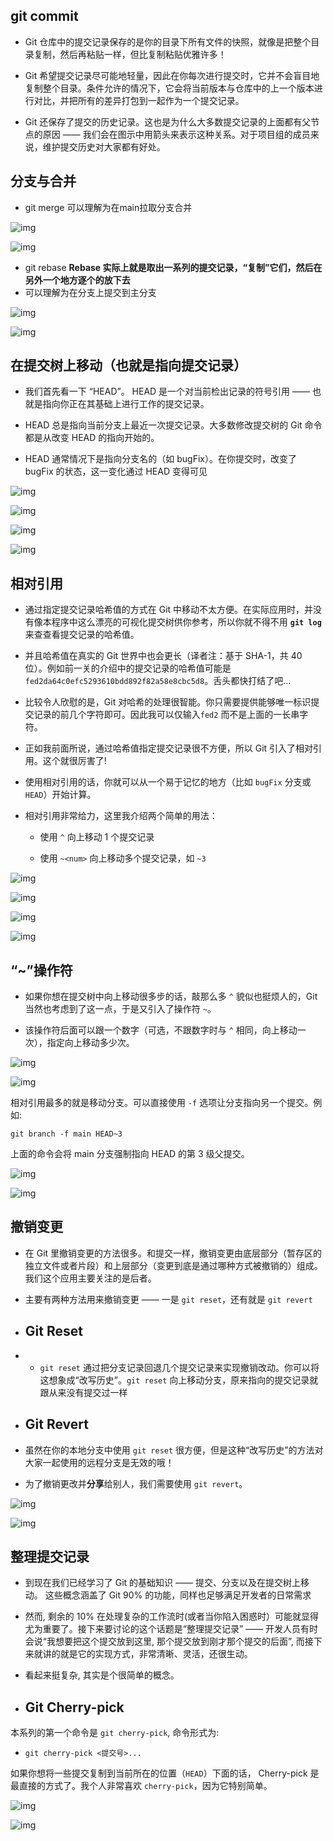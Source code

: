 ## git commit

* Git 仓库中的提交记录保存的是你的目录下所有文件的快照，就像是把整个目录复制，然后再粘贴一样，但比复制粘贴优雅许多！

* Git 希望提交记录尽可能地轻量，因此在你每次进行提交时，它并不会盲目地复制整个目录。条件允许的情况下，它会将当前版本与仓库中的上一个版本进行对比，并把所有的差异打包到一起作为一个提交记录。

* Git 还保存了提交的历史记录。这也是为什么大多数提交记录的上面都有父节点的原因 —— 我们会在图示中用箭头来表示这种关系。对于项目组的成员来说，维护提交历史对大家都有好处。

## 分支与合并

* git merge     可以理解为在main拉取分支合并

![img](https://img-blog.csdnimg.cn/e5c0e5f8b9934894976baaf2bfa44bb7.png?x-oss-process=image/watermark,type_d3F5LXplbmhlaQ,shadow_50,text_Q1NETiBAWWVsbG93V2VuSmll,size_20,color_FFFFFF,t_70,g_se,x_16)![点击并拖拽以移动](data:image/gif;base64,R0lGODlhAQABAPABAP///wAAACH5BAEKAAAALAAAAAABAAEAAAICRAEAOw==)

![img](https://img-blog.csdnimg.cn/f9a4d18bb70e49bfa9a72ecbd1b33212.png?x-oss-process=image/watermark,type_d3F5LXplbmhlaQ,shadow_50,text_Q1NETiBAWWVsbG93V2VuSmll,size_20,color_FFFFFF,t_70,g_se,x_16)![点击并拖拽以移动](data:image/gif;base64,R0lGODlhAQABAPABAP///wAAACH5BAEKAAAALAAAAAABAAEAAAICRAEAOw==)

* git rebase **Rebase 实际上就是取出一系列的提交记录，“复制”它们，然后在另外一个地方逐个的放下去**
* 可以理解为在分支上提交到主分支

![img](https://img-blog.csdnimg.cn/7a8d50d845434de0982e4c087d88bbad.png?x-oss-process=image/watermark,type_d3F5LXplbmhlaQ,shadow_50,text_Q1NETiBAWWVsbG93V2VuSmll,size_20,color_FFFFFF,t_70,g_se,x_16)![点击并拖拽以移动](data:image/gif;base64,R0lGODlhAQABAPABAP///wAAACH5BAEKAAAALAAAAAABAAEAAAICRAEAOw==)

![img](https://img-blog.csdnimg.cn/c108311a7d3a4d48b8e9926129f70ca8.png?x-oss-process=image/watermark,type_d3F5LXplbmhlaQ,shadow_50,text_Q1NETiBAWWVsbG93V2VuSmll,size_20,color_FFFFFF,t_70,g_se,x_16)![点击并拖拽以移动](data:image/gif;base64,R0lGODlhAQABAPABAP///wAAACH5BAEKAAAALAAAAAABAAEAAAICRAEAOw==)

## 在提交树上移动（也就是指向提交记录）

* 我们首先看一下 “HEAD”。 HEAD 是一个对当前检出记录的符号引用 —— 也就是指向你正在其基础上进行工作的提交记录。

* HEAD 总是指向当前分支上最近一次提交记录。大多数修改提交树的 Git 命令都是从改变 HEAD 的指向开始的。

* HEAD 通常情况下是指向分支名的（如 bugFix）。在你提交时，改变了 bugFix 的状态，这一变化通过 HEAD 变得可见

![img](https://img-blog.csdnimg.cn/7722746b052242cfad44137128428bab.png?x-oss-process=image/watermark,type_d3F5LXplbmhlaQ,shadow_50,text_Q1NETiBAWWVsbG93V2VuSmll,size_20,color_FFFFFF,t_70,g_se,x_16)![点击并拖拽以移动](data:image/gif;base64,R0lGODlhAQABAPABAP///wAAACH5BAEKAAAALAAAAAABAAEAAAICRAEAOw==)

![img](https://img-blog.csdnimg.cn/1b6c761047fb45f69029b03989d091a3.png?x-oss-process=image/watermark,type_d3F5LXplbmhlaQ,shadow_50,text_Q1NETiBAWWVsbG93V2VuSmll,size_20,color_FFFFFF,t_70,g_se,x_16)![点击并拖拽以移动](data:image/gif;base64,R0lGODlhAQABAPABAP///wAAACH5BAEKAAAALAAAAAABAAEAAAICRAEAOw==)

![img](https://img-blog.csdnimg.cn/a3f8662c0c0c4409aac276bc2ba22dec.png?x-oss-process=image/watermark,type_d3F5LXplbmhlaQ,shadow_50,text_Q1NETiBAWWVsbG93V2VuSmll,size_20,color_FFFFFF,t_70,g_se,x_16)![点击并拖拽以移动](data:image/gif;base64,R0lGODlhAQABAPABAP///wAAACH5BAEKAAAALAAAAAABAAEAAAICRAEAOw==)

![img](https://img-blog.csdnimg.cn/6dd54583c97649cc8ac028eca35cdd0a.png?x-oss-process=image/watermark,type_d3F5LXplbmhlaQ,shadow_50,text_Q1NETiBAWWVsbG93V2VuSmll,size_20,color_FFFFFF,t_70,g_se,x_16)![点击并拖拽以移动](data:image/gif;base64,R0lGODlhAQABAPABAP///wAAACH5BAEKAAAALAAAAAABAAEAAAICRAEAOw==)

## 相对引用

* 通过指定提交记录哈希值的方式在 Git 中移动不太方便。在实际应用时，并没有像本程序中这么漂亮的可视化提交树供你参考，所以你就不得不用 **`git log`** 来查查看提交记录的哈希值。

* 并且哈希值在真实的 Git 世界中也会更长（译者注：基于 SHA-1，共 40 位）。例如前一关的介绍中的提交记录的哈希值可能是 `fed2da64c0efc5293610bdd892f82a58e8cbc5d8`。舌头都快打结了吧...

* 比较令人欣慰的是，Git 对哈希的处理很智能。你只需要提供能够唯一标识提交记录的前几个字符即可。因此我可以仅输入`fed2` 而不是上面的一长串字符。



* 正如我前面所说，通过哈希值指定提交记录很不方便，所以 Git 引入了相对引用。这个就很厉害了!

* 使用相对引用的话，你就可以从一个易于记忆的地方（比如 `bugFix` 分支或 `HEAD`）开始计算。

* 相对引用非常给力，这里我介绍两个简单的用法：

  * 使用 `^` 向上移动 1 个提交记录

  * 使用 `~<num>` 向上移动多个提交记录，如 `~3`

![img](https://img-blog.csdnimg.cn/0f535b04792e4f5b8daaab8164b2e20b.png?x-oss-process=image/watermark,type_d3F5LXplbmhlaQ,shadow_50,text_Q1NETiBAWWVsbG93V2VuSmll,size_20,color_FFFFFF,t_70,g_se,x_16)![点击并拖拽以移动](data:image/gif;base64,R0lGODlhAQABAPABAP///wAAACH5BAEKAAAALAAAAAABAAEAAAICRAEAOw==)

![img](https://img-blog.csdnimg.cn/68cfad06d4224edca9625d4a00e113b0.png?x-oss-process=image/watermark,type_d3F5LXplbmhlaQ,shadow_50,text_Q1NETiBAWWVsbG93V2VuSmll,size_20,color_FFFFFF,t_70,g_se,x_16)![点击并拖拽以移动](data:image/gif;base64,R0lGODlhAQABAPABAP///wAAACH5BAEKAAAALAAAAAABAAEAAAICRAEAOw==)

![img](https://img-blog.csdnimg.cn/bbb80e396fa846a5853e2582776156fe.png?x-oss-process=image/watermark,type_d3F5LXplbmhlaQ,shadow_50,text_Q1NETiBAWWVsbG93V2VuSmll,size_20,color_FFFFFF,t_70,g_se,x_16)![点击并拖拽以移动](data:image/gif;base64,R0lGODlhAQABAPABAP///wAAACH5BAEKAAAALAAAAAABAAEAAAICRAEAOw==)

![img](https://img-blog.csdnimg.cn/e504dd31571e4cd2992395f505453785.png?x-oss-process=image/watermark,type_d3F5LXplbmhlaQ,shadow_50,text_Q1NETiBAWWVsbG93V2VuSmll,size_20,color_FFFFFF,t_70,g_se,x_16)![点击并拖拽以移动](data:image/gif;base64,R0lGODlhAQABAPABAP///wAAACH5BAEKAAAALAAAAAABAAEAAAICRAEAOw==)

## “~”操作符

* 如果你想在提交树中向上移动很多步的话，敲那么多 `^` 貌似也挺烦人的，Git 当然也考虑到了这一点，于是又引入了操作符 `~`。

* 该操作符后面可以跟一个数字（可选，不跟数字时与 `^` 相同，向上移动一次），指定向上移动多少次。

![img](https://img-blog.csdnimg.cn/df853dcd9c0f44f9a404e2aaaf96aa83.png?x-oss-process=image/watermark,type_d3F5LXplbmhlaQ,shadow_50,text_Q1NETiBAWWVsbG93V2VuSmll,size_20,color_FFFFFF,t_70,g_se,x_16)![点击并拖拽以移动](data:image/gif;base64,R0lGODlhAQABAPABAP///wAAACH5BAEKAAAALAAAAAABAAEAAAICRAEAOw==)

![img](https://img-blog.csdnimg.cn/8140042fde7647fba2973ad3afe512aa.png?x-oss-process=image/watermark,type_d3F5LXplbmhlaQ,shadow_50,text_Q1NETiBAWWVsbG93V2VuSmll,size_20,color_FFFFFF,t_70,g_se,x_16)![点击并拖拽以移动](data:image/gif;base64,R0lGODlhAQABAPABAP///wAAACH5BAEKAAAALAAAAAABAAEAAAICRAEAOw==)

相对引用最多的就是移动分支。可以直接使用 `-f` 选项让分支指向另一个提交。例如:

```
git branch -f main HEAD~3
```

上面的命令会将 main 分支强制指向 HEAD 的第 3 级父提交。

![img](https://img-blog.csdnimg.cn/f9843f09b7e447f3b0d1ca4cb1b8bab4.png?x-oss-process=image/watermark,type_d3F5LXplbmhlaQ,shadow_50,text_Q1NETiBAWWVsbG93V2VuSmll,size_20,color_FFFFFF,t_70,g_se,x_16)![点击并拖拽以移动](data:image/gif;base64,R0lGODlhAQABAPABAP///wAAACH5BAEKAAAALAAAAAABAAEAAAICRAEAOw==)

![img](https://img-blog.csdnimg.cn/b2c9b1524a664cd78ac0213ca4906c70.png?x-oss-process=image/watermark,type_d3F5LXplbmhlaQ,shadow_50,text_Q1NETiBAWWVsbG93V2VuSmll,size_20,color_FFFFFF,t_70,g_se,x_16)![点击并拖拽以移动](data:image/gif;base64,R0lGODlhAQABAPABAP///wAAACH5BAEKAAAALAAAAAABAAEAAAICRAEAOw==)

## 撤销变更

* 在 Git 里撤销变更的方法很多。和提交一样，撤销变更由底层部分（暂存区的独立文件或者片段）和上层部分（变更到底是通过哪种方式被撤销的）组成。我们这个应用主要关注的是后者。

* 主要有两种方法用来撤销变更 —— 一是 `git reset`，还有就是 `git revert`

* ## Git Reset

* * `git reset` 通过把分支记录回退几个提交记录来实现撤销改动。你可以将这想象成“改写历史”。`git reset` 向上移动分支，原来指向的提交记录就跟从来没有提交过一样

* ## Git Revert

* 虽然在你的本地分支中使用 `git reset` 很方便，但是这种“改写历史”的方法对大家一起使用的远程分支是无效的哦！

* 为了撤销更改并**分享**给别人，我们需要使用 `git revert`。

![img](https://img-blog.csdnimg.cn/03161f27507f4fd38535091e49854148.png?x-oss-process=image/watermark,type_d3F5LXplbmhlaQ,shadow_50,text_Q1NETiBAWWVsbG93V2VuSmll,size_20,color_FFFFFF,t_70,g_se,x_16)![点击并拖拽以移动](data:image/gif;base64,R0lGODlhAQABAPABAP///wAAACH5BAEKAAAALAAAAAABAAEAAAICRAEAOw==)

![img](https://img-blog.csdnimg.cn/3238b754aec344b4b26e146d42cf2d90.png?x-oss-process=image/watermark,type_d3F5LXplbmhlaQ,shadow_50,text_Q1NETiBAWWVsbG93V2VuSmll,size_20,color_FFFFFF,t_70,g_se,x_16)![点击并拖拽以移动](data:image/gif;base64,R0lGODlhAQABAPABAP///wAAACH5BAEKAAAALAAAAAABAAEAAAICRAEAOw==)

## 整理提交记录

* 到现在我们已经学习了 Git 的基础知识 —— 提交、分支以及在提交树上移动。 这些概念涵盖了 Git 90% 的功能，同样也足够满足开发者的日常需求

* 然而, 剩余的 10% 在处理复杂的工作流时(或者当你陷入困惑时）可能就显得尤为重要了。接下来要讨论的这个话题是“整理提交记录” —— 开发人员有时会说“我想要把这个提交放到这里, 那个提交放到刚才那个提交的后面”, 而接下来就讲的就是它的实现方式，非常清晰、灵活，还很生动。

* 看起来挺复杂, 其实是个很简单的概念。

* ## Git Cherry-pick

本系列的第一个命令是 `git cherry-pick`, 命令形式为:

- `git cherry-pick <提交号>...`

如果你想将一些提交复制到当前所在的位置（`HEAD`）下面的话， Cherry-pick 是最直接的方式了。我个人非常喜欢 `cherry-pick`，因为它特别简单。

![img](https://img-blog.csdnimg.cn/a98a00eb85be4aa5845320a25fc8669d.png?x-oss-process=image/watermark,type_d3F5LXplbmhlaQ,shadow_50,text_Q1NETiBAWWVsbG93V2VuSmll,size_20,color_FFFFFF,t_70,g_se,x_16)![点击并拖拽以移动](data:image/gif;base64,R0lGODlhAQABAPABAP///wAAACH5BAEKAAAALAAAAAABAAEAAAICRAEAOw==)

![img](https://img-blog.csdnimg.cn/5e29ca27e60240c286067cc2a3fb1ab5.png?x-oss-process=image/watermark,type_d3F5LXplbmhlaQ,shadow_50,text_Q1NETiBAWWVsbG93V2VuSmll,size_20,color_FFFFFF,t_70,g_se,x_16)![点击并拖拽以移动](data:image/gif;base64,R0lGODlhAQABAPABAP///wAAACH5BAEKAAAALAAAAAABAAEAAAICRAEAOw==)